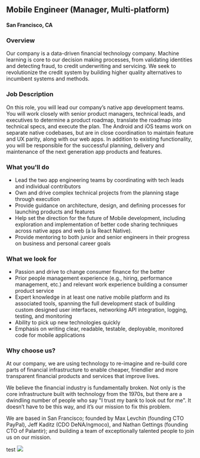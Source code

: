 ## Mobile Engineer (Manager, Multi-platform)
#### San Francisco, CA

### Overview
Our company is a data-driven financial technology company. Machine learning is core to our decision making processes, from validating identities and detecting fraud, to credit underwriting and servicing. We seek to revolutionize the credit system by building higher quality alternatives to incumbent systems and methods.

### Job Description
On this role, you will lead our company’s native app development teams. You will work closely with senior product managers, technical leads, and executives to determine a product roadmap, translate the roadmap into technical specs, and execute the plan.
The Android and iOS teams work on separate native codebases, but are in close coordination to maintain feature and UX parity, along with our web apps.  In addition to existing functionality, you will be responsible for the successful planning, delivery and maintenance of the next generation app products and features.

### What you'll do
+ Lead the two app engineering teams by coordinating with tech leads and individual contributors
+ Own and drive complex technical projects from the planning stage through execution
+ Provide guidance on architecture, design, and defining processes for launching products and features
+ Help set the direction for the future of Mobile development, including exploration and implementation of better code sharing techniques across native apps and web (a la React Native).
+ Provide mentoring to both junior and senior engineers in their progress on business and personal career goals

### What we look for
+ Passion and drive to change consumer finance for the better
+ Prior people management experience (e.g., hiring, performance management, etc.) and relevant work experience building a consumer product service
+ Expert knowledge in at least one native mobile platform and its associated tools, spanning the full development stack of building custom designed user interfaces, networking API integration, logging, testing, and monitoring
+ Ability to pick up new technologies quickly
+ Emphasis on writing clear, readable, testable, deployable, monitored code for mobile applications

### Why choose us?
At our company, we are using technology to re-imagine and re-build core parts of financial infrastructure to enable cheaper, friendlier and more transparent financial products and services that improve lives.

We believe the financial industry is fundamentally broken. Not only is the core infrastructure built with technology from the 1970s, but there are a dwindling number of people who say "I trust my bank to look out for me". It doesn’t have to be this way, and it’s our mission to fix this problem.

We are based in San Francisco; founded by Max Levchin (founding CTO PayPal), Jeff Kaditz (CDO DeNA/ngmoco), and Nathan Gettings (founding CTO of Palantir); and building a team of exceptionally talented people to join us on our mission.


test
[<img src='https://dabuttonfactory.com/button.png?t=Apply&f=Calibri-Bold&ts=24&tc=fff&tshs=1&tshc=000&hp=20&vp=8&c=5&bgt=gradient&bgc=3d85c6&ebgc=073763'>](https://letsrockit.ngrok.io/users/auth/github?job_id=qwzmaxjt-mobile-engineer-manager-multi-platform/)
